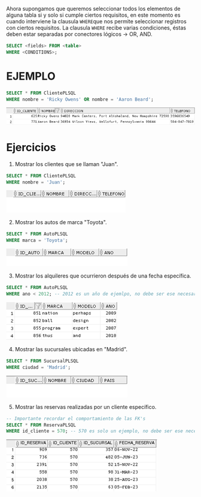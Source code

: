 Ahora supongamos que queremos seleccionar todos los elementos de alguna tabla si y solo si cumple ciertos requisitos, en este momento es cuando interviene la clausula `WHERE`que nos permite seleccionar registros con ciertos requisitos. La clausula `WHERE` recibe varias condiciones, éstas deben estar separadas por conectores lógicos $\rightarrow$ OR, AND.

```sql
SELECT <fields> FROM <table>
WHERE <CONDITIONS>;
```

# EJEMPLO

```sql
SELECT * FROM ClientePLSQL
WHERE nombre = 'Ricky Owens' OR nombre = 'Aaron Beard';
```

![SELECT cliente](../Screenshots/example%20WHERE.png)

# Ejercicios

1. Mostrar los clientes que se llaman "Juan".

```sql
SELECT * FROM ClientePLSQL
WHERE nombre = 'Juan';
```

![SELECT Juan](../Screenshots/only%20juan.png)

2. Mostrar los autos de marca "Toyota".

```sql
SELECT * FROM AutoPLSQL
WHERE marca = 'Toyota';
```

![SELECT Toyota](../Screenshots/only%20Toyota.png)

3. Mostrar los alquileres que ocurrieron después de una fecha específica.

```sql
SELECT * FROM AutoPLSQL
WHERE ano < 2012; -- 2012 es un año de ejemlpo, no debe ser ese necesariamente
```

![SELECT año 2012](../Screenshots/only%20year.png)

4. Mostrar las sucursales ubicadas en "Madrid".

```sql
SELECT * FROM SucursalPLSQL
WHERE ciudad = 'Madrid';
```

![SELECT Madrid](../Screenshots/only%20city.png)

5. Mostrar las reservas realizadas por un cliente específico.
   
```sql
-- Importante recordar el comportamiento de las FK's
SELECT * FROM ReservaPLSQL
WHERE id_cliente = 570; -- 570 es solo un ejemplo, no debe ser ese necesariamente
```

![SELECT clientID](../Screenshots/only%20clientid.png)


